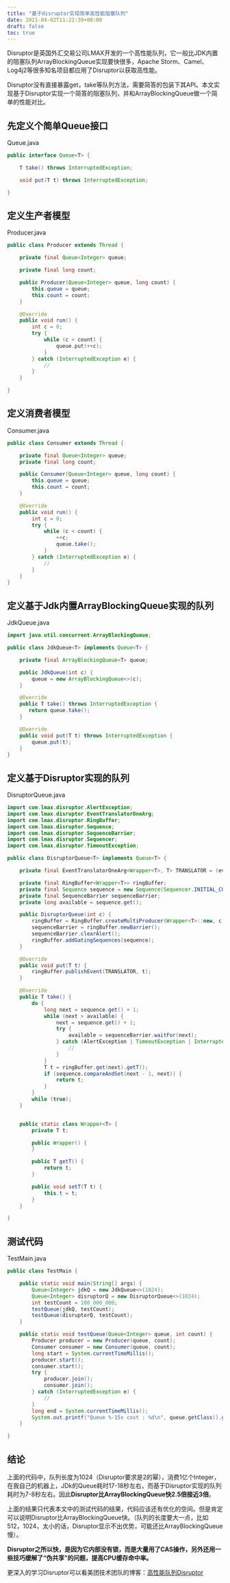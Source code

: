```yaml
---
title: "基于disruptor实现简单高性能阻塞队列"
date: 2021-04-02T11:22:39+08:00
draft: false
toc: true
---
```


Disruptor是英国外汇交易公司LMAX开发的一个高性能队列，它一般比JDK内置的阻塞队列ArrayBlockingQueue实现要快很多，Apache Storm、Camel、Log4j2等很多知名项目都应用了Disruptor以获取高性能。

Disruptor没有直接暴露get，take等队列方法，需要简答的包装下其API。本文实现基于Disruptor实现一个简答的阻塞队列，并和ArrayBlockingQueue做一个简单的性能对比。

## 先定义个简单Queue接口

Queue.java
```java
public interface Queue<T> {

    T take() throws InterruptedException;

    void put(T t) throws InterruptedException;

}
```

## 定义生产者模型

Producer.java
```java
public class Producer extends Thread {

    private final Queue<Integer> queue;

    private final long count;

    public Producer(Queue<Integer> queue, long count) {
        this.queue = queue;
        this.count = count;
    }

    @Override
    public void run() {
        int c = 0;
        try {
            while (c < count) {
                queue.put(++c);
            }
        } catch (InterruptedException e) {
            //
        }
    }

}
```

## 定义消费者模型

Consumer.java
```java
public class Consumer extends Thread {

    private final Queue<Integer> queue;
    private final long count;

    public Consumer(Queue<Integer> queue, long count) {
        this.queue = queue;
        this.count = count;
    }

    @Override
    public void run() {
        int c = 0;
        try {
            while (c < count) {
                ++c;
                queue.take();
            }
        } catch (InterruptedException e) {
            //
        }
    }
}
```

## 定义基于Jdk内置ArrayBlockingQueue实现的队列

JdkQueue.java
```java
import java.util.concurrent.ArrayBlockingQueue;

public class JdkQueue<T> implements Queue<T> {

    private final ArrayBlockingQueue<T> queue;

    public JdkQueue(int c) {
        queue = new ArrayBlockingQueue<>(c);
    }

    @Override
    public T take() throws InterruptedException {
       return queue.take();
    }

    @Override
    public void put(T t) throws InterruptedException {
        queue.put(t);
    }
}
```

## 定义基于Disruptor实现的队列

DisruptorQueue.java
```java
import com.lmax.disruptor.AlertException;
import com.lmax.disruptor.EventTranslatorOneArg;
import com.lmax.disruptor.RingBuffer;
import com.lmax.disruptor.Sequence;
import com.lmax.disruptor.SequenceBarrier;
import com.lmax.disruptor.Sequencer;
import com.lmax.disruptor.TimeoutException;

public class DisruptorQueue<T> implements Queue<T> {

    private final EventTranslatorOneArg<Wrapper<T>, T> TRANSLATOR = (event, sequence1, t) -> event.setT(t);

    private final RingBuffer<Wrapper<T>> ringBuffer;
    private final Sequence sequence = new Sequence(Sequencer.INITIAL_CURSOR_VALUE);
    private final SequenceBarrier sequenceBarrier;
    private long available = sequence.get();

    public DisruptorQueue(int c) {
        ringBuffer = RingBuffer.createMultiProducer(Wrapper<T>::new, c);
        sequenceBarrier = ringBuffer.newBarrier();
        sequenceBarrier.clearAlert();
        ringBuffer.addGatingSequences(sequence);
    }

    @Override
    public void put(T t) {
        ringBuffer.publishEvent(TRANSLATOR, t);
    }

    @Override
    public T take() {
        do {
            long next = sequence.get() + 1;
            while (next > available) {
                next = sequence.get() + 1;
                try {
                    available = sequenceBarrier.waitFor(next);
                } catch (AlertException | TimeoutException | InterruptedException e) {
                    //
                }
            }
            T t = ringBuffer.get(next).getT();
            if (sequence.compareAndSet(next - 1, next)) {
                return t;
            }
        }
        while (true);
    }


    public static class Wrapper<T> {
        private T t;

        public Wrapper() {
        }

        public T getT() {
            return t;
        }

        public void setT(T t) {
            this.t = t;
        }
    }

}
```

## 测试代码

TestMain.java
```java
public class TestMain {

    public static void main(String[] args) {
        Queue<Integer> jdkQ = new JdkQueue<>(1024);
        Queue<Integer> disruptorQ = new DisruptorQueue<>(1024);
        int testCount = 100_000_000;
        testQueue(jdkQ, testCount);
        testQueue(disruptorQ, testCount);
    }

    public static void testQueue(Queue<Integer> queue, int count) {
        Producer producer = new Producer(queue, count);
        Consumer consumer = new Consumer(queue, count);
        long start = System.currentTimeMillis();
        producer.start();
        consumer.start();
        try {
            producer.join();
            consumer.join();
        } catch (InterruptedException e) {
            //
        }
        long end = System.currentTimeMillis();
        System.out.printf("Queue %-15s cost : %d\n", queue.getClass().getSimpleName(), end - start);
    }

}
```

## 结论

上面的代码中，队列长度为1024（Disruptor要求是2的幂），消费1亿个Integer，在我自己的机器上，JDk的Queue耗时17-18秒左右，而基于Disruptor实现的队列耗时为7-8秒左右。因此**Disruptor比ArrayBlockingQueue快2.5倍接近3倍**。

上面的结果只代表本文中的测试代码的结果，代码应该还有优化的空间。但是肯定可以说明Disruptor比ArrayBlockingQueue快。（队列的长度要大一点，比如512，1024，太小的话，Disruptor显示不出优势，可能还比ArrayBlockingQueue慢）。

**Disruptor之所以快，是因为它内部没有锁，而是大量用了CAS操作，另外还用一些技巧缓解了“伪共享”的问题，提高CPU缓存命中率。**

更深入的学习Disruptor可以看美团技术团队的博客：[高性能队列Disruptor](https://tech.meituan.com/2016/11/18/disruptor.html)
